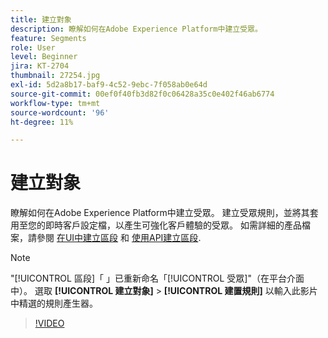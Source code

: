 ```yaml
---
title: 建立對象
description: 瞭解如何在Adobe Experience Platform中建立受眾。
feature: Segments
role: User
level: Beginner
jira: KT-2704
thumbnail: 27254.jpg
exl-id: 5d2a8b17-baf9-4c52-9ebc-7f058ab0e64d
source-git-commit: 00ef0f40fb3d82f0c06428a35c0e402f46ab6774
workflow-type: tm+mt
source-wordcount: '96'
ht-degree: 11%

---
```


# 建立對象

瞭解如何在Adobe Experience Platform中建立受眾。 建立受眾規則，並將其套用至您的即時客戶設定檔，以產生可強化客戶體驗的受眾。 如需詳細的產品檔案，請參閱 [在UI中建立區段](https://experienceleague.adobe.com/docs/experience-platform/segmentation/ui/overview.html?lang=zh-Hant) 和 [使用API建立區段](https://experienceleague.adobe.com/docs/experience-platform/segmentation/tutorials/create-a-segment.html).

>[!NOTE]
>
> &quot;[!UICONTROL 區段]「 」已重新命名「[!UICONTROL 受眾]&quot;（在平台介面中）。 選取 **[!UICONTROL 建立對象]** > **[!UICONTROL 建置規則]** 以輸入此影片中精選的規則產生器。

>[!VIDEO](https://video.tv.adobe.com/v/27254?learn=on)

